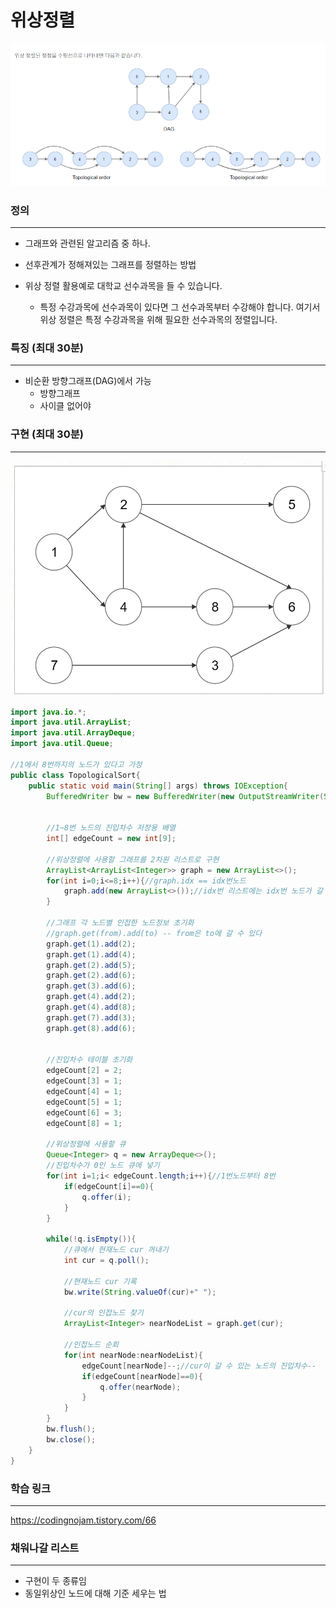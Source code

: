 # 위상정렬

![image-20230405115408148](../images/image-20230405115408148.png)

### 정의 

---

- 그래프와 관련된 알고리즘 중 하나.

- 선후관계가 정해져있는 그래프를 정렬하는 방법

- 위상 정렬 활용예로 대학교 선수과목을 들 수 있습니다.

  - 특정 수강과목에 선수과목이 있다면 그 선수과목부터 수강해야 합니다. 여기서 위상 정렬은 특정 수강과목을 위해 필요한 선수과목의 정렬입니다.

  

### 특징 (최대 30분)

---

- 비순환 방향그래프(DAG)에서 가능
  - 방향그래프
  - 사이클 없어야

### 구현 (최대 30분)

---

![image-20230405115456909](../images/image-20230405115456909.png)

``` java
import java.io.*;
import java.util.ArrayList;
import java.util.ArrayDeque;
import java.util.Queue;

//1에서 8번까지의 노드가 있다고 가정
public class TopologicalSort{
    public static void main(String[] args) throws IOException{
        BufferedWriter bw = new BufferedWriter(new OutputStreamWriter(System.out));


        //1~8번 노드의 진입차수 저장용 배열
        int[] edgeCount = new int[9];

        //위상정렬에 사용할 그래프를 2차원 리스트로 구현
        ArrayList<ArrayList<Integer>> graph = new ArrayList<>();
        for(int i=0;i<=8;i++){//graph.idx == idx번노드
            graph.add(new ArrayList<>());//idx번 리스트에는 idx번 노드가 갈 수 있는 노드번호가 있다
        }

        //그래프 각 노드별 인접한 노드정보 초기화
        //graph.get(from).add(to) -- from은 to에 갈 수 있다
        graph.get(1).add(2);
        graph.get(1).add(4);
        graph.get(2).add(5);
        graph.get(2).add(6);
        graph.get(3).add(6);
        graph.get(4).add(2);
        graph.get(4).add(8);
        graph.get(7).add(3);
        graph.get(8).add(6);


        //진입차수 테이블 초기화
        edgeCount[2] = 2;
        edgeCount[3] = 1;
        edgeCount[4] = 1;
        edgeCount[5] = 1;
        edgeCount[6] = 3;
        edgeCount[8] = 1;

        //위상정렬에 사용할 큐
        Queue<Integer> q = new ArrayDeque<>();
        //진입차수가 0인 노드 큐에 넣기
        for(int i=1;i< edgeCount.length;i++){//1번노드부터 8번
            if(edgeCount[i]==0){
                q.offer(i);
            }
        }

        while(!q.isEmpty()){
            //큐에서 현재노드 cur 꺼내기
            int cur = q.poll();

            //현재노드 cur 기록
            bw.write(String.valueOf(cur)+" ");

            //cur의 인접노드 찾기
            ArrayList<Integer> nearNodeList = graph.get(cur);

            //인접노드 순회
            for(int nearNode:nearNodeList){
                edgeCount[nearNode]--;//cur이 갈 수 있는 노드의 진입차수--
                if(edgeCount[nearNode]==0){
                    q.offer(nearNode);
                }
            }
        }
        bw.flush();
        bw.close();
    }
}
```



###  학습 링크

---

https://codingnojam.tistory.com/66



### 채워나갈 리스트

---

- 구현이 두 종류임
- 동일위상인 노드에 대해 기준 세우는 법
